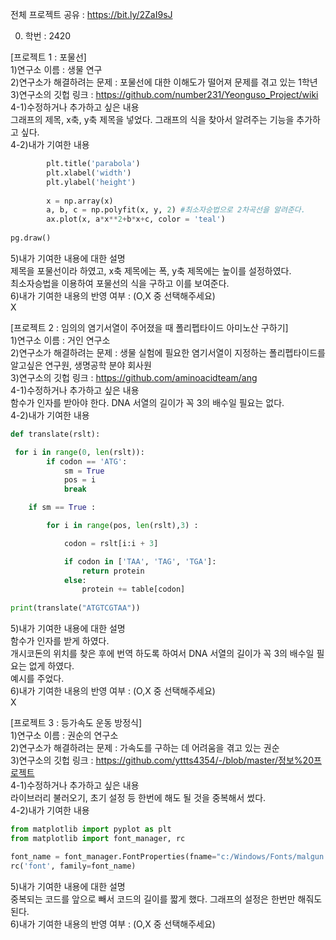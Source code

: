 전체 프로젝트 공유 : https://bit.ly/2ZaI9sJ

0. 학번 : 2420

[프로젝트 1 : 포물선]  
1)연구소 이름 : 생물 연구  
2)연구소가 해결하려는 문제 : 포물선에 대한 이해도가 떨어져 문제를 겪고 있는 1학년  
3)연구소의 깃헙 링크 : https://github.com/number231/Yeonguso_Project/wiki  
4-1)수정하거나 추가하고 싶은 내용  
그래프의 제목, x축, y축 제목을 넣었다. 그래프의 식을 찾아서 알려주는 기능을 추가하고 싶다.  
4-2)내가 기여한 내용  
```python
        plt.title('parabola')
        plt.xlabel('width')
        plt.ylabel('height')
        
        x = np.array(x)
        a, b, c = np.polyfit(x, y, 2) #최소자승법으로 2차곡선을 알려준다.
        ax.plot(x, a*x**2+b*x+c, color = 'teal')
              
pg.draw()
```
5)내가 기여한 내용에 대한 설명  
제목을 포물선이라 하였고, x축 제목에는 폭, y축 제목에는 높이를 설정하였다.  
최소자승법을 이용하여 포물선의 식을 구하고 이를 보여준다.  
6)내가 기여한 내용의 반영 여부 : (O,X 중 선택해주세요)  
X

[프로젝트 2 : 임의의 염기서열이 주어졌을 때 폴리펩타이드 아미노산 구하기]  
1)연구소 이름 : 거인 연구소  
2)연구소가 해결하려는 문제 : 생물 실험에 필요한 염기서열이 지정하는 폴리펩타이드를 알고싶은 연구원, 생명공학 분야 회사원  
3)연구소의 깃헙 링크 : https://github.com/aminoacidteam/ang  
4-1)수정하거나 추가하고 싶은 내용  
함수가 인자를 받아야 한다. DNA 서열의 길이가 꼭 3의 배수일 필요는 없다.  
4-2)내가 기여한 내용  
```python
def translate(rslt):

 for i in range(0, len(rslt)):
        if codon == 'ATG':
            sm = True
            pos = i
            break

    if sm == True :

        for i in range(pos, len(rslt),3) :

            codon = rslt[i:i + 3]

            if codon in ['TAA', 'TAG', 'TGA']:
                return protein
            else: 
                protein += table[codon] 
             
print(translate("ATGTCGTAA"))
```

5)내가 기여한 내용에 대한 설명  
함수가 인자를 받게 하였다.  
개시코돈의 위치를 찾은 후에 번역 하도록 하여서 DNA 서열의 길이가 꼭 3의 배수일 필요는 없게 하였다.  
예시를 주었다.  
6)내가 기여한 내용의 반영 여부 : (O,X 중 선택해주세요)  
X  

[프로젝트 3 : 등가속도 운동 방정식]  
1)연구소 이름 : 권순의 연구소  
2)연구소가 해결하려는 문제 : 가속도를 구하는 데 어려움을 겪고 있는 권순  
3)연구소의 깃헙 링크 : https://github.com/yttts4354/-/blob/master/정보%20프로젝트  
4-1)수정하거나 추가하고 싶은 내용  
라이브러리 불러오기, 초기 설정 등 한번에 해도 될 것을 중복해서 썼다.  
4-2)내가 기여한 내용  
```python
from matplotlib import pyplot as plt 
from matplotlib import font_manager, rc 

font_name = font_manager.FontProperties(fname="c:/Windows/Fonts/malgun.ttf").get_name() 
rc('font', family=font_name)
```  
5)내가 기여한 내용에 대한 설명  
중복되는 코드를 앞으로 빼서 코드의 길이를 짧게 했다. 그래프의 설정은 한번만 해줘도 된다.  
6)내가 기여한 내용의 반영 여부 : (O,X 중 선택해주세요)  
